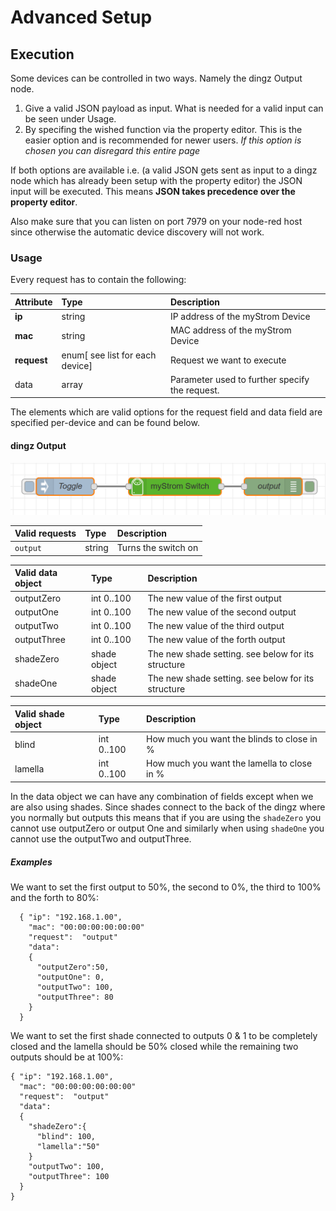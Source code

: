 # Advanced Setup

## Execution

Some devices can be controlled in two ways. Namely the dingz Output node.

1.  Give a valid JSON payload as input. What is needed for a valid input can be seen under Usage.
2.  By specifing the wished function via the property editor. This is the easier option and is recommended for newer users. _If this option is chosen you can disregard this entire page_

If both options are available i.e. (a valid JSON gets sent as input to a dingz node which has already been setup with the property editor) the JSON input will be executed. This means **JSON takes precedence over the property editor**.

Also make sure that you can listen on port 7979 on your node-red host since otherwise the automatic device discovery will not work.

### Usage

Every request has to contain the following:

| Attribute   | Type                            | Description                                    |
| :---------- | :------------------------------ | :--------------------------------------------- |
| **ip**      | string                          | IP address of the myStrom Device               |
| **mac**     | string                          | MAC address of the myStrom Device              |
| **request** | enum[ see list for each device] | Request we want to execute                     |
| data        | array                           | Parameter used to further specify the request. |

The elements which are valid options for the request field and data field are specified per-device and can be found below.

#### dingz Output

![](misc/preview-switch.png)

| Valid requests | Type   | Description         |
| :------------- | :----- | :------------------ |
| `output`       | string | Turns the switch on |

| Valid data object | Type         | Description                                        |
| :---------------- | :----------- | :------------------------------------------------- |
| outputZero        | int 0..100   | The new value of the first output                  |
| outputOne         | int 0..100   | The new value of the second output                 |
| outputTwo         | int 0..100   | The new value of the third output                  |
| outputThree       | int 0..100   | The new value of the forth output                  |
| shadeZero         | shade object | The new shade setting. see below for its structure |
| shadeOne          | shade object | The new shade setting. see below for its structure |

| Valid shade object | Type       | Description                                 |
| :----------------- | :--------- | :------------------------------------------ |
| blind              | int 0..100 | How much you want the blinds to close in %  |
| lamella            | int 0..100 | How much you want the lamella to close in % |

In the data object we can have any combination of fields except when we are also using shades. Since shades connect to the back of the dingz where you normally but outputs this means that if you are using the `shadeZero` you cannot use outputZero or output One and similarly when using `shadeOne` you cannot use the outputTwo and outputThree.

##### Examples

We want to set the first output to 50%, the second to 0%, the third to 100% and the forth to 80%:

      { "ip": "192.168.1.00",
        "mac": "00:00:00:00:00:00"
        "request":  "output"
        "data":
        {
          "outputZero":50,
          "outputOne": 0,
          "outputTwo": 100,
          "outputThree": 80
        }
      }

We want to set the first shade connected to outputs 0 & 1 to be completely closed and the lamella should be 50% closed while the remaining two outputs should be at 100%:

    { "ip": "192.168.1.00",
      "mac": "00:00:00:00:00:00"
      "request":  "output"
      "data":
      {
        "shadeZero":{
          "blind": 100,
          "lamella":"50"
        }
        "outputTwo": 100,
        "outputThree": 100
      }
    }

